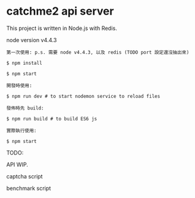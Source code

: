 # catchme2 api server

This project is written in Node.js with Redis.

node version v4.4.3

```
第一次使用: p.s. 需要 node v4.4.3, 以及 redis (TODO port 設定還沒抽出來)

$ npm install

$ npm start

開發時使用:

$ npm run dev # to start nodemon service to reload files

發佈時先 build:

$ npm run build # to build ES6 js

實際執行使用:

$ npm start
```

TODO:

API WIP.

captcha script

benchmark script
